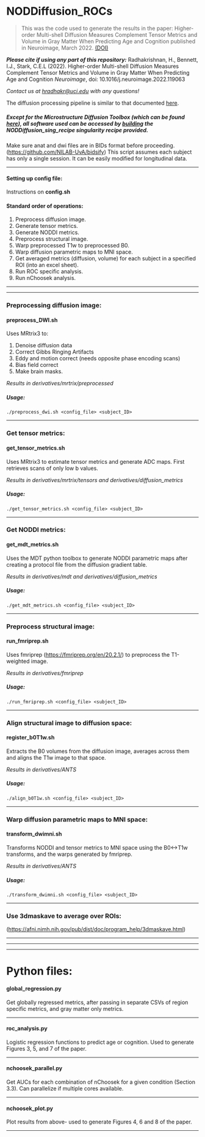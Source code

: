 # NODDiffusion_ROCs

>This was the code used to generate the results in the paper: 
Higher-order Multi-shell Diffusion Measures Complement Tensor Metrics and Volume in Gray Matter When Predicting Age and Cognition published in Neuroimage, March 2022. [(DOI)](https://doi.org/10.1016/j.neuroimage.2022.119063)
>

***Please cite if using any part of this repository:***
Radhakrishnan, H., Bennett, I.J., Stark, C.E.L (2022). 
Higher-order Multi-shell Diffusion Measures Complement Tensor Metrics and Volume in Gray Matter When Predicting Age and Cognition _Neuroimage_, doi: 10.1016/j.neuroimage.2022.119063

*Contact us at hradhakr@uci.edu with any questions!*

The diffusion processing pipeline is similar to that documented [here](https://github.com/StarkLabUCI/Woofusion).
##### Except for the Microstructure Diffusion Toolbox (which can be found [here](https://github.com/robbert-harms/MDT)), all software used can be accessed by [building](https://sylabs.io/guides/3.0/user-guide/build_a_container.html) the NODDiffusion_sing_recipe singularity recipe provided.


Make sure anat and dwi files are in BIDs format before proceeding. (https://github.com/NILAB-UvA/bidsify)
This script assumes each subject has only a single session. It can be easily modified for longitudinal data.
***

#### Setting up config file:
Instructions on __config.sh__

#### Standard order of operations:
1. Preprocess diffusion image.
2. Generate tensor metrics.
3. Generate NODDI metrics.
4. Preprocess structural image.
5. Warp preprocessed T1w to preprocessed B0.
6. Warp diffusion parametric maps to MNI space.
7. Get averaged metrics (diffusion, volume) for each subject in a specified ROI (into an excel sheet).
8. Run ROC specific analysis.
9. Run nChoosek analysis.
***
***
### Preprocessing diffusion image:
#### preprocess_DWI.sh
Uses MRtrix3 to:
1. Denoise diffusion data
2. Correct Gibbs Ringing Artifacts
3. Eddy and motion correct (needs opposite phase encoding scans)
4. Bias field correct
5. Make brain masks.

*Results in derivatives/mrtrix/preprocessed*
##### Usage:
	./preprocess_dwi.sh <config_file> <subject_ID>
***

### Get tensor metrics:
#### get_tensor_metrics.sh
Uses MRtrix3 to estimate tensor metrics and generate ADC maps. First retrieves scans of only low b values.

*Results in derivatives/mrtrix/tensors and derivatives/diffusion_metrics*
##### Usage:
	./get_tensor_metrics.sh <config_file> <subject_ID>
***

### Get NODDI metrics:
#### get_mdt_metrics.sh
Uses the MDT python toolbox to generate NODDI parametric maps after creating a protocol file from the diffusion gradient table.

*Results in derivatives/mdt and derivatives/diffusion_metrics*
##### Usage:
	./get_mdt_metrics.sh <config_file> <subject_ID>
***

### Preprocess structural image:
#### run_fmriprep.sh
Uses fmriprep (https://fmriprep.org/en/20.2.1/) to preprocess the T1-weighted image.

*Results in derivatives/fmriprep*
##### Usage:
	./run_fmriprep.sh <config_file> <subject_ID>
***

### Align structural image to diffusion space:
#### register_b0T1w.sh
Extracts the B0 volumes from the diffusion image, averages across them and aligns the T1w image to that space.

*Results in derivatives/ANTS*
##### Usage:
	./align_b0T1w.sh <config_file> <subject_ID> 
***

### Warp diffusion parametric maps to MNI space:
#### transform_dwimni.sh
Transforms NODDI and tensor metrics to MNI space using the B0<->T1w transforms, and the warps generated by fmriprep.

*Results in derivatives/ANTS*
##### Usage:
	./transform_dwimni.sh <config_file> <subject_ID> 
***

### Use 3dmaskave to average over ROIs:
(https://afni.nimh.nih.gov/pub/dist/doc/program_help/3dmaskave.html)
***
***
***

# Python files:
#### global_regression.py
Get globally regressed metrics, after passing in separate CSVs of region specific metrics, and gray matter only metrics.
***

####  roc_analysis.py
Logistic regression functions to predict age  or cognition. Used to generate Figures 3, 5, and 7 of the paper.
***

#### nchoosek_parallel.py
Get AUCs for each combination of nChoosek for a given condition (Section 3.3). Can parallelize if multiple cores available.
***

#### nchoosek_plot.py
Plot results from above- used to generate Figures 4, 6 and 8 of the paper.
***


